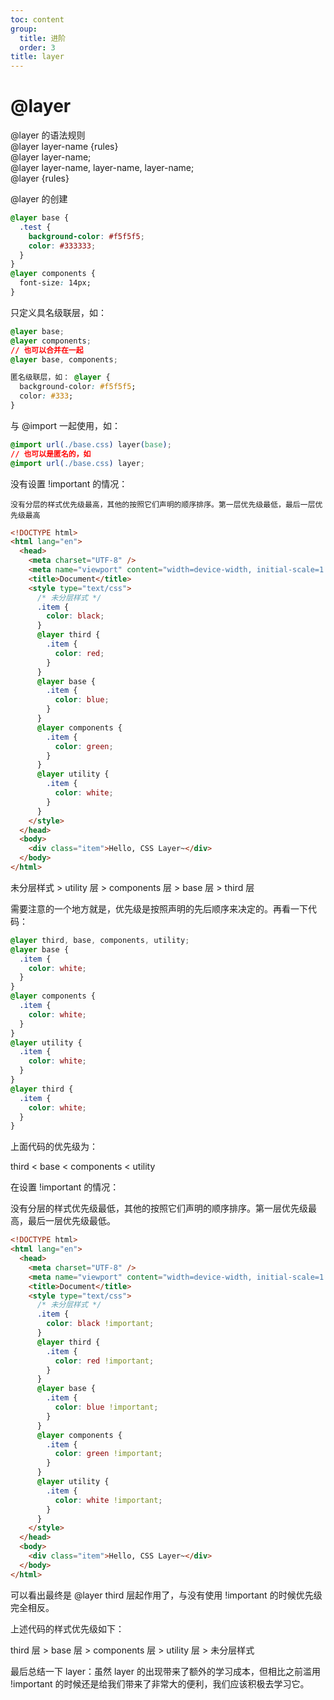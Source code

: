 ```yaml
---
toc: content
group:
  title: 进阶
  order: 3
title: layer
---
```


# @layer

@layer 的语法规则<br/>
@layer layer-name {rules}<br/>
@layer layer-name;<br/>
@layer layer-name, layer-name, layer-name;<br/>
@layer {rules}<br/>

@layer 的创建<br/>

```css
@layer base {
  .test {
    background-color: #f5f5f5;
    color: #333333;
  }
}
@layer components {
  font-size: 14px;
}
```

只定义具名级联层，如：

```css
@layer base;
@layer components;
// 也可以合并在一起
@layer base, components;

匿名级联层，如： @layer {
  background-color: #f5f5f5;
  color: #333;
}
```

与 @import 一起使用，如：

```css
@import url(./base.css) layer(base);
// 也可以是匿名的，如
@import url(./base.css) layer;
```

没有设置 !important 的情况：<br/>

`没有分层的样式优先级最高，其他的按照它们声明的顺序排序。第一层优先级最低，最后一层优先级最高`

```html
<!DOCTYPE html>
<html lang="en">
  <head>
    <meta charset="UTF-8" />
    <meta name="viewport" content="width=device-width, initial-scale=1.0" />
    <title>Document</title>
    <style type="text/css">
      /* 未分层样式 */
      .item {
        color: black;
      }
      @layer third {
        .item {
          color: red;
        }
      }
      @layer base {
        .item {
          color: blue;
        }
      }
      @layer components {
        .item {
          color: green;
        }
      }
      @layer utility {
        .item {
          color: white;
        }
      }
    </style>
  </head>
  <body>
    <div class="item">Hello, CSS Layer~</div>
  </body>
</html>
```

未分层样式 > utility 层 > components 层 > base 层 > third 层

需要注意的一个地方就是，优先级是按照声明的先后顺序来决定的。再看一下代码：

```css
@layer third, base, components, utility;
@layer base {
  .item {
    color: white;
  }
}
@layer components {
  .item {
    color: white;
  }
}
@layer utility {
  .item {
    color: white;
  }
}
@layer third {
  .item {
    color: white;
  }
}
```

上面代码的优先级为：

third < base < components < utility

在设置 !important 的情况：

没有分层的样式优先级最低，其他的按照它们声明的顺序排序。第一层优先级最高，最后一层优先级最低。

```html
<!DOCTYPE html>
<html lang="en">
  <head>
    <meta charset="UTF-8" />
    <meta name="viewport" content="width=device-width, initial-scale=1.0" />
    <title>Document</title>
    <style type="text/css">
      /* 未分层样式 */
      .item {
        color: black !important;
      }
      @layer third {
        .item {
          color: red !important;
        }
      }
      @layer base {
        .item {
          color: blue !important;
        }
      }
      @layer components {
        .item {
          color: green !important;
        }
      }
      @layer utility {
        .item {
          color: white !important;
        }
      }
    </style>
  </head>
  <body>
    <div class="item">Hello, CSS Layer~</div>
  </body>
</html>
```

可以看出最终是 @layer third 层起作用了，与没有使用 !important 的时候优先级完全相反。

上述代码的样式优先级如下：

third 层 > base 层 > components 层 > utility 层 > 未分层样式

最后总结一下 layer：虽然 layer 的出现带来了额外的学习成本，但相比之前滥用 !important 的时候还是给我们带来了非常大的便利，我们应该积极去学习它。
